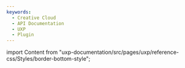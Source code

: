 ```yaml
---
keywords:
  - Creative Cloud
  - API Documentation
  - UXP
  - Plugin
---
```



import Content from "uxp-documentation/src/pages/uxp/reference-css/Styles/border-bottom-style";

<Content query="product=xd"/>
